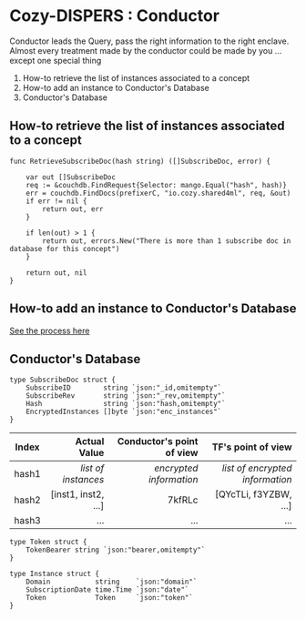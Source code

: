 # Cozy-DISPERS : Conductor

Conductor leads the Query, pass the right information to the right enclave. Almost every treatment made by the conductor could be made by you ... except one special thing  

1. How-to retrieve the list of instances associated to a concept
2. How-to add an instance to Conductor's Database
3. Conductor's Database

## How-to retrieve the list of instances associated to a concept

```golang
func RetrieveSubscribeDoc(hash string) ([]SubscribeDoc, error) {

	var out []SubscribeDoc
	req := &couchdb.FindRequest{Selector: mango.Equal("hash", hash)}
	err = couchdb.FindDocs(prefixerC, "io.cozy.shared4ml", req, &out)
	if err != nil {
		return out, err
	}

	if len(out) > 1 {
		return out, errors.New("There is more than 1 subscribe doc in database for this concept")
	}

	return out, nil
}
```

## How-to add an instance to Conductor's Database

[See the process here](subscribe.md)

## Conductor's Database

```golang
type SubscribeDoc struct {
	SubscribeID        string `json:"_id,omitempty"`
	SubscribeRev       string `json:"_rev,omitempty"`
	Hash               string `json:"hash,omitempty"`
	EncryptedInstances []byte `json:"enc_instances"`
}
```

| Index  | Actual Value  | Conductor's point of view  | TF's point of view  |
| ------ | ------------------------: | ------------------------: | ------------------------: |
| hash1  | *list of instances* | *encrypted information* | *list of encrypted information* |
| hash2  | [inst1, inst2, ...] | 7kfRLc    | [QYcTLi, f3YZBW, ...] |
| hash3  | ... |   ...     | ... |


```golang
type Token struct {
	TokenBearer string `json:"bearer,omitempty"`
}

type Instance struct {
	Domain           string    `json:"domain"`
	SubscriptionDate time.Time `json:"date"`
	Token            Token     `json:"token"`
}
```
